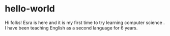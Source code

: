 # hello-world
Hi folks!
Esra is here and it is my first time to try learning computer science . I have been teaching English as a second language for 6 years.
